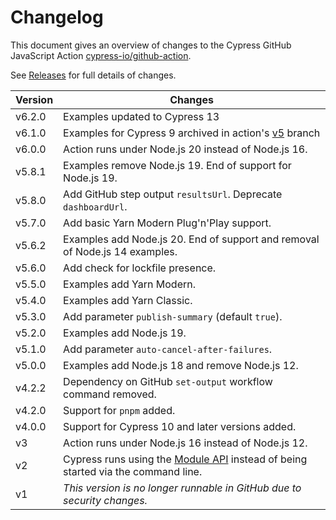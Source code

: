 # Changelog

This document gives an overview of changes to the Cypress GitHub JavaScript Action [cypress-io/github-action](https://github.com/cypress-io/github-action).

See [Releases](https://github.com/cypress-io/github-action/releases) for full details of changes.

| Version | Changes                                                                                                                              |
| ------- | ------------------------------------------------------------------------------------------------------------------------------------ |
| v6.2.0  | Examples updated to Cypress 13                                                                                                       |
| v6.1.0  | Examples for Cypress 9 archived in action's [v5](https://github.com/cypress-io/github-action/tree/v5) branch                         |
| v6.0.0  | Action runs under Node.js 20 instead of Node.js 16.                                                                                  |
| v5.8.1  | Examples remove Node.js 19. End of support for Node.js 19.                                                                           |
| v5.8.0  | Add GitHub step output `resultsUrl`. Deprecate `dashboardUrl`.                                                                       |
| v5.7.0  | Add basic Yarn Modern Plug'n'Play support.                                                                                           |
| v5.6.2  | Examples add Node.js 20. End of support and removal of Node.js 14 examples.                                                          |
| v5.6.0  | Add check for lockfile presence.                                                                                                     |
| v5.5.0  | Examples add Yarn Modern.                                                                                                            |
| v5.4.0  | Examples add Yarn Classic.                                                                                                           |
| v5.3.0  | Add parameter `publish-summary` (default `true`).                                                                                    |
| v5.2.0  | Examples add Node.js 19.                                                                                                             |
| v5.1.0  | Add parameter `auto-cancel-after-failures`.                                                                                          |
| v5.0.0  | Examples add Node.js 18 and remove Node.js 12.                                                                                       |
| v4.2.2  | Dependency on GitHub `set-output` workflow command removed.                                                                          |
| v4.2.0  | Support for `pnpm` added.                                                                                                            |
| v4.0.0  | Support for Cypress 10 and later versions added.                                                                                     |
| v3      | Action runs under Node.js 16 instead of Node.js 12.                                                                                  |
| v2      | Cypress runs using the [Module API](https://docs.cypress.io/guides/guides/module-api) instead of being started via the command line. |
| v1      | *This version is no longer runnable in GitHub due to security changes.*                                                              |
